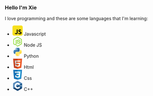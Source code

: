 ### Hello I'm Xie

I love programming and these are some languages that I'm learning:

-   ![python](/images/javascript.png) Javascript
-   ![python](/images/node-js.png) Node JS
-   ![python](/images/python.png) Python
-   ![python](/images/html.png) Html
-   ![python](/images/css3.png) Css
-   ![python](/images/c.png) C++
